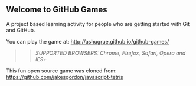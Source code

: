 ## Welcome to GitHub Games

A project based learning activity for people who are getting started with Git and GitHub.

You can play the game at: http://ashugrue.github.io/github-games/

>> _*SUPPORTED BROWSERS*: Chrome, Firefox, Safari, Opera and IE9+_

This fun open source game was cloned from: https://github.com/jakesgordon/javascript-tetris
